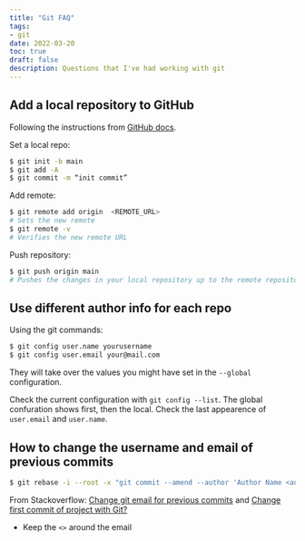 ```yaml
---
title: "Git FAQ"
tags:
- git
date: 2022-03-20
toc: true
draft: false
description: Questions that I've had working with git
---
```


## Add a local repository to GitHub

Following the instructions from [GitHub docs](https://docs.github.com/en/get-started/importing-your-projects-to-github/importing-source-code-to-github/adding-locally-hosted-code-to-github).

Set a local repo:

```bash
$ git init -b main
$ git add -A
$ git commit -m “init commit”
```

Add remote:

```bash
$ git remote add origin  <REMOTE_URL>
# Sets the new remote
$ git remote -v
# Verifies the new remote URL
```
Push repository:

```bash
$ git push origin main
# Pushes the changes in your local repository up to the remote repository you specified as the origin
```

## Use different author info for each repo

Using the git commands:

```bash
$ git config user.name yourusername
$ git config user.email your@mail.com
```

They will take over the values you might have set in the `--global` configuration.

Check the current configuration with `git config --list`. The global confuration shows first, then the local. Check the last appearence of `user.email` and `user.name`.

## How to change the username and email of previous commits

```bash
$ git rebase -i --root -x "git commit --amend --author 'Author Name <author.name@mail.com>' --no-edit"
```
From Stackoverflow: [Change git email for previous commits](https://stackoverflow.com/questions/34850831/change-git-email-for-previous-commits) and [Change first commit of project with Git?](https://stackoverflow.com/questions/2246208/change-first-commit-of-project-with-git)

- Keep the `<>` around the email